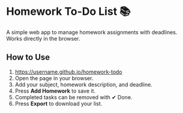 # Homework To-Do List 📚

A simple web app to manage homework assignments with deadlines.  
Works directly in the browser.  

## How to Use
1. https://username.github.io/homework-todo
2. Open the page in your browser.  
3. Add your subject, homework description, and deadline.  
4. Press **Add Homework** to save it.  
5. Completed tasks can be removed with ✔ Done.  
6. Press **Export** to download your list.
